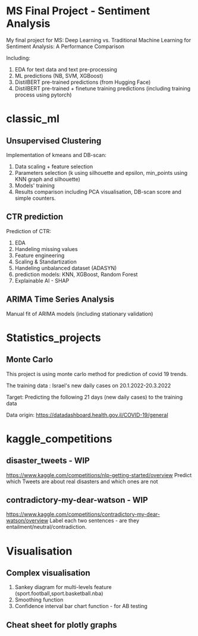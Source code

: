 # MS Final Project - Sentiment Analysis
My final project for MS: Deep Learning vs. Traditional Machine Learning for Sentiment Analysis: A Performance Comparison 

Including:
1. EDA for text data and text pre-processing
2. ML predictions (NB, SVM, XGBoost)
3. DistilBERT pre-trained predictions (from Hugging Face)
4. DistilBERT pre-trained + finetune training predictions (including training process using pytorch)
   
# classic_ml
## Unsupervised Clustering

Implementation of kmeans and DB-scan:
1. Data scaling + feature selection
2. Parameters selection (k using silhouette and epsilon, min_points using KNN graph and silhouette)
3. Models' training
4. Results comparison including PCA visualisation, DB-scan score and simple counters.

## CTR prediction
Prediction of CTR:
1. EDA
2. Handeling missing values
3. Feature engineering
4. Scaling & Standartization
5. Handeling unbalanced dataset (ADASYN)
6. prediction models: KNN, XGBoost, Random Forest
7. Explainable AI - SHAP

## ARIMA Time Series Analysis
Manual fit of ARIMA models (including stationary validation)

# Statistics_projects
## Monte Carlo
This project is using monte carlo method for prediction of covid 19 trends.

The training data : Israel's new daily cases on 20.1.2022-20.3.2022

Target: Predicting the following 21 days (new daily cases) to the training data

Data origin: https://datadashboard.health.gov.il/COVID-19/general

# kaggle_competitions

## disaster_tweets - WIP
https://www.kaggle.com/competitions/nlp-getting-started/overview
Predict which Tweets are about real disasters and which ones are not

## contradictory-my-dear-watson - WIP
https://www.kaggle.com/competitions/contradictory-my-dear-watson/overview
Label each two sentences - are they entailment/neutral/contradiction.

# Visualisation
## Complex visualisation
1. Sankey diagram for multi-levels feature (sport.football,sport.basketball.nba)
2. Smoothing function
3. Confidence interval bar chart function - for AB testing

## Cheat sheet for plotly graphs
